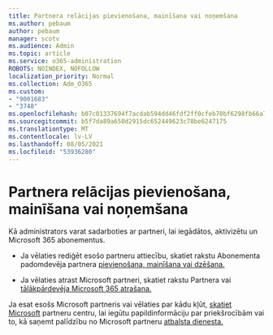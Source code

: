 ```yaml
---
title: Partnera relācijas pievienošana, mainīšana vai noņemšana
ms.author: pebaum
author: pebaum
manager: scotv
ms.audience: Admin
ms.topic: article
ms.service: o365-administration
ROBOTS: NOINDEX, NOFOLLOW
localization_priority: Normal
ms.collection: Adm_O365
ms.custom:
- "9001683"
- "3748"
ms.openlocfilehash: b07c01337694f7acdab594dd46fdf2ff0cfeb70bf6298fb66a7e6736f8a98e96
ms.sourcegitcommit: b5f7da89a650d2915dc652449623c78be6247175
ms.translationtype: MT
ms.contentlocale: lv-LV
ms.lasthandoff: 08/05/2021
ms.locfileid: "53936280"
---
```

# <a name="add-change-or-remove-a-partner-relationship"></a>Partnera relācijas pievienošana, mainīšana vai noņemšana

Kā administrators varat sadarboties ar partneri, lai iegādātos, aktivizētu un Microsoft 365 abonementus. 

- Ja vēlaties rediģēt esošo partneru attiecību, skatiet rakstu Abonementa padomdevēja partnera [pievienošana, mainīšana vai dzēšana.](https://docs.microsoft.com/microsoft-365/admin/misc/add-partner?view=o365-worldwide)

- Ja vēlaties atrast Microsoft partneri, skatiet rakstu Partnera vai [tālākpārdevēja Microsoft 365 atrašana.](https://docs.microsoft.com/microsoft-365/admin/manage/find-your-partner-or-reseller?view=o365-worldwide)

Ja esat esošs Microsoft partneris vai vēlaties par kādu kļūt, [skatiet Microsoft](https://support.microsoft.com/help/4499930/partner-center-overview) partneru centru, lai iegūtu papildinformāciju par priekšrocībām vai to, kā saņemt palīdzību no Microsoft partneru [atbalsta dienesta.](https://aka.ms/partnersupport)
